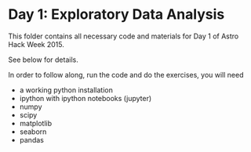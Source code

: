 Day 1: Exploratory Data Analysis
================================

This folder contains all necessary code and materials 
for Day 1 of Astro Hack Week 2015.

See below for details.

In order to follow along, run the code and do the 
exercises, you will need

* a working python installation
* ipython with ipython notebooks (jupyter)
* numpy
* scipy
* matplotlib
* seaborn
* pandas

